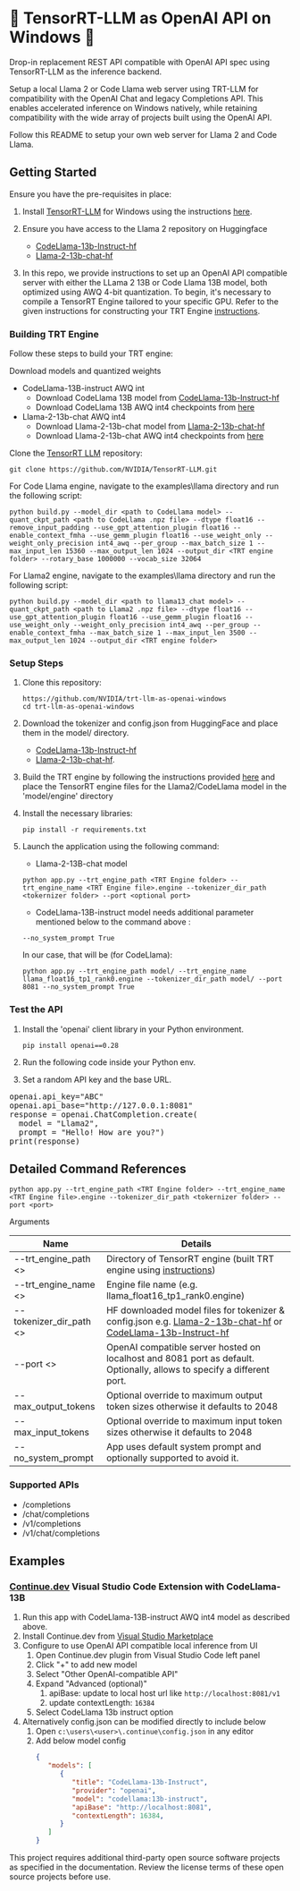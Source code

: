 # 🚀 TensorRT-LLM as OpenAI API on Windows 🤖

Drop-in replacement REST API compatible with OpenAI API spec using TensorRT-LLM as the inference backend.

Setup a local Llama 2 or Code Llama web server using TRT-LLM for compatibility with the OpenAI Chat and legacy Completions API. This enables accelerated inference on Windows natively, while retaining compatibility with the wide array of projects built using the OpenAI API.

Follow this README to setup your own web server for Llama 2 and Code Llama.

## Getting Started

Ensure you have the pre-requisites in place:

1. Install [TensorRT-LLM](https://github.com/NVIDIA/TensorRT-LLM/) for Windows using the instructions [here](https://github.com/NVIDIA/TensorRT-LLM/tree/v0.6.1/windows#quick-start).

2. Ensure you have access to the Llama 2 repository on Huggingface
   * [CodeLlama-13b-Instruct-hf](https://huggingface.co/codellama/CodeLlama-13b-Instruct-hf)
   * [Llama-2-13b-chat-hf](https://huggingface.co/meta-llama/Llama-2-13b-chat-hf)

3. In this repo, we provide instructions to set up an OpenAI API compatible server with either the LLama 2 13B or Code Llama 13B model, both optimized using AWQ 4-bit quantization. To begin, it's necessary to compile a TensorRT Engine tailored to your specific GPU. Refer to the given instructions for constructing your TRT Engine [instructions](#building-trt-engine).

<h3 id="building-trt-engine">Building TRT Engine</h3>

Follow these steps to build your TRT engine:

Download models and quantized weights
  * CodeLlama-13B-instruct AWQ int
    * Download CodeLlama 13B model from [CodeLlama-13b-Instruct-hf](https://huggingface.co/codellama/CodeLlama-13b-Instruct-hf)
    * Download CodeLlama 13B AWQ int4 checkpoints from [here](https://catalog.ngc.nvidia.com/orgs/nvidia/models/code_llama/files?version=1.1)
  * Llama-2-13b-chat AWQ int4
    * Download Llama-2-13b-chat model from [Llama-2-13b-chat-hf](https://huggingface.co/meta-llama/Llama-2-13b-chat-hf)
    * Download Llama-2-13b-chat AWQ int4 checkpoints from [here](https://catalog.ngc.nvidia.com/orgs/nvidia/models/llama2-13b/files?version=1.3)

Clone the [TensorRT LLM](https://github.com/NVIDIA/TensorRT-LLM/) repository:
```
git clone https://github.com/NVIDIA/TensorRT-LLM.git
```

For Code Llama engine, navigate to the examples\llama directory and run the following script:
```
python build.py --model_dir <path to CodeLlama model> --quant_ckpt_path <path to CodeLlama .npz file> --dtype float16 --remove_input_padding --use_gpt_attention_plugin float16 --enable_context_fmha --use_gemm_plugin float16 --use_weight_only --weight_only_precision int4_awq --per_group --max_batch_size 1 --max_input_len 15360 --max_output_len 1024 --output_dir <TRT engine folder> --rotary_base 1000000 --vocab_size 32064
```
For Llama2 engine, navigate to the examples\llama directory and run the following script:
```
python build.py --model_dir <path to llama13_chat model> --quant_ckpt_path <path to Llama2 .npz file> --dtype float16 --use_gpt_attention_plugin float16 --use_gemm_plugin float16 --use_weight_only --weight_only_precision int4_awq --per_group --enable_context_fmha --max_batch_size 1 --max_input_len 3500 --max_output_len 1024 --output_dir <TRT engine folder>
```

<h3 id="setup"> Setup Steps </h3>

1. Clone this repository:
   ```
   https://github.com/NVIDIA/trt-llm-as-openai-windows
   cd trt-llm-as-openai-windows
   ```
2. Download the tokenizer and config.json from HuggingFace and place them in the model/ directory.
   - [CodeLlama-13b-Instruct-hf](https://huggingface.co/codellama/CodeLlama-13b-Instruct-hf/tree/main)
   - [Llama-2-13b-chat-hf](https://huggingface.co/meta-llama/Llama-2-13b-chat-hf/tree/main).
3. Build the TRT engine by following the instructions provided [here](#building-trt-engine) and place the TensorRT engine files for the Llama2/CodeLlama model in the 'model/engine' directory
4. Install the necessary libraries:
   ```
   pip install -r requirements.txt
   ```
5. Launch the application using the following command:

   - Llama-2-13B-chat model
   ```
   python app.py --trt_engine_path <TRT Engine folder> --trt_engine_name <TRT Engine file>.engine --tokenizer_dir_path <tokernizer folder> --port <optional port>
   ```

   - CodeLlama-13B-instruct model needs additional parameter mentioned below to the command above :
   ```
   --no_system_prompt True
   ```
   In our case, that will be (for CodeLlama):
   ```
   python app.py --trt_engine_path model/ --trt_engine_name llama_float16_tp1_rank0.engine --tokenizer_dir_path model/ --port 8081 --no_system_prompt True
   ```

### Test the API

1. Install the 'openai' client library in your Python environment.
   ```
   pip install openai==0.28
   ```

2. Run the following code inside your Python env.

3. Set a random API key and the base URL.
<pre>
openai.api_key="ABC"
openai.api_base="http://127.0.0.1:8081"
response = openai.ChatCompletion.create(
  model = "Llama2",
  prompt = "Hello! How are you?")
print(response)
</pre>


## Detailed Command References
```
python app.py --trt_engine_path <TRT Engine folder> --trt_engine_name <TRT Engine file>.engine --tokenizer_dir_path <tokernizer folder> --port <port>
```

Arguments

| Name                    | Details                     |
|-------------------------|--------------------------------------------------------------------------------------------------------------------------|
| --trt_engine_path <>    | Directory of TensorRT engine (built TRT engine using [instructions](#building-trt-engine))                                                                                                                        |
| --trt_engine_name <>    | Engine file name (e.g. llama_float16_tp1_rank0.engine)                                                                                                      |
| --tokenizer_dir_path <> | HF downloaded model files for tokenizer & config.json e.g. [Llama-2-13b-chat-hf](https://huggingface.co/meta-llama/Llama-2-13b-chat-hf) or [CodeLlama-13b-Instruct-hf](https://huggingface.co/codellama/CodeLlama-13b-Instruct-hf/tree/main) |
| --port <>               | OpenAI compatible server hosted on localhost and 8081 port as default. Optionally, allows to specify a different port.  |
| --max_output_tokens     | Optional override to maximum output token sizes otherwise it defaults to 2048 |
| --max_input_tokens      | Optional override to maximum input token sizes otherwise it defaults to 2048 |
| --no_system_prompt      | App uses default system prompt and optionally supported to avoid it. |


<h3 id="supported-apis">Supported APIs</h3>

* /completions
* /chat/completions
* /v1/completions
* /v1/chat/completions

<h2 id="use-cases">Examples</h3>
<h3> <a href="https://continue.dev">Continue.dev</a> Visual Studio Code Extension with CodeLlama-13B </h3>

1. Run this app with CodeLlama-13B-instruct AWQ int4 model as described above.
2. Install Continue.dev from [Visual Studio Marketplace](https://marketplace.visualstudio.com/items?itemName=Continue.continue)
3. Configure to use OpenAI API compatible local inference from UI
   1. Open Continue.dev plugin from Visual Studio Code left panel
   2. Click "+" to add new model
   3. Select "Other OpenAI-compatible API"
   4. Expand "Advanced (optional)"
      1. apiBase: update to local host url like ```http://localhost:8081/v1```
      2. update contextLength: ```16384```
   5. Select CodeLlama 13b instruct option
4. Alternatively config.json can be modified directly to include below
   1. Open ```c:\users\<user>\.continue\config.json``` in any editor
   2. Add below model config
      ```json
      {
         "models": [
            {
               "title": "CodeLlama-13b-Instruct",
               "provider": "openai",
               "model": "codellama:13b-instruct",
               "apiBase": "http://localhost:8081",
               "contextLength": 16384,
            }
         ]
      }
      ```

This project requires additional third-party open source software projects as specified in the documentation. Review the license terms of these open source projects before use.

